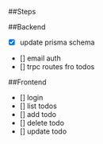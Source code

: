 ##Steps 


##Backend 
- [x] update prisma schema
- [] email auth
- [] trpc routes fro todos

##Frontend
- [] login 
- [] list todos
- [] add todo
- [] delete todo
- [] update todo